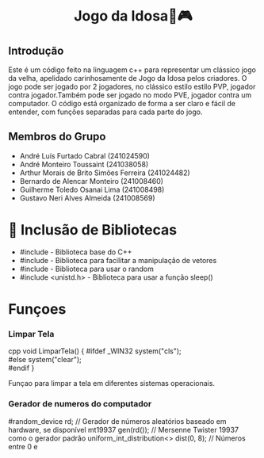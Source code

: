 <h1 align="center"> Jogo da Idosa👵🎮 </h1>

## Introdução
Este é um código feito na linguagem c++ para representar um clássico jogo da velha, apelidado carinhosamente de Jogo da Idosa pelos criadores. O jogo pode
ser jogado por 2 jogadores, no clássico estilo estilo PVP, jogador contra jogador.Também pode ser jogado no modo PVE, jogador contra um computador. O código está organizado de forma a ser claro e fácil de entender, com funções separadas para cada parte do jogo.

## Membros do Grupo
- André Luís Furtado Cabral (241024590)
- André Monteiro Toussaint (241038058)
- Arthur Morais de Brito Simões Ferreira (241024482)
- Bernardo de Alencar Monteiro (241008460)
- Guilherme Toledo Osanai Lima (241008498)
- Gustavo Neri Alves Almeida (241008569)


# :hammer: Inclusão de Bibliotecas

- #include <iostream> - Biblioteca base do C++
- #include <vector> - Biblioteca para facilitar a manipulação de vetores
- #include <random> - Biblioteca para usar o random
-  #include <unistd.h> - Biblioteca para usar a função sleep()

# Funçoes
### Limpar Tela

cpp
void LimparTela() {
#ifdef _WIN32
    system("cls");  
#else
    system("clear");  
#endif
}

Funçao para limpar a tela em diferentes sistemas operacionais.
###

### Gerador de numeros do computador
#random_device rd; // Gerador de números aleatórios baseado em hardware, se disponível
mt19937 gen(rd()); // Mersenne Twister 19937 como o gerador padrão
uniform_int_distribution<> dist(0, 8); // Números entre 0 e 

